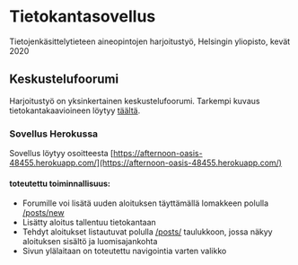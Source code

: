 # Tietokantasovellus
Tietojenkäsittelytieteen aineopintojen harjoitustyö, Helsingin yliopisto, kevät 2020

## Keskustelufoorumi
Harjoitustyö on yksinkertainen keskustelufoorumi.
Tarkempi kuvaus tietokantakaavioineen löytyy [täältä](https://github.com/riiraty/tietokantasovellus/blob/master/documentation/documentation.md).

### Sovellus Herokussa
Sovellus löytyy osoitteesta [https://afternoon-oasis-48455.herokuapp.com/](https://afternoon-oasis-48455.herokuapp.com/)

#### toteutettu toiminnallisuus: 
* Forumille voi lisätä uuden aloituksen täyttämällä lomakkeen polulla [/posts/new](https://afternoon-oasis-48455.herokuapp.com/posts/new)
* Lisätty aloitus tallentuu tietokantaan
* Tehdyt aloitukset listautuvat polulla [/posts/](https://afternoon-oasis-48455.herokuapp.com/posts/) taulukkoon, jossa näkyy aloituksen sisältö ja luomisajankohta
* Sivun ylälaitaan on toteutettu navigointia varten valikko
